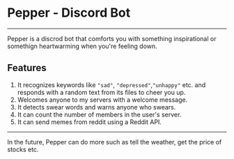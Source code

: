 # Pepper - Discord Bot 
---
Pepper is a discrod bot that comforts you with something inspirational or somethign heartwarming when you're feeling down. 
## Features
1. It recognizes keywords like `"sad"`, `"depressed"`,`"unhappy"` etc. and responds with a random text from its files to cheer you up.
2. Welcomes anyone to my servers with a welcome message.
3. It detects swear words and warns anyone who swears.
4. It can count the number of members in the user's server.
5. It can send memes from reddit using a Reddit API.
---
In the future, Pepper can do more such as tell the weather, get the price of stocks etc.

